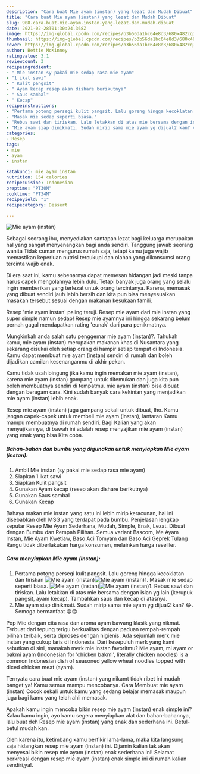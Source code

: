 ```yaml
---
description: "Cara buat Mie ayam (instan) yang lezat dan Mudah Dibuat"
title: "Cara buat Mie ayam (instan) yang lezat dan Mudah Dibuat"
slug: 908-cara-buat-mie-ayam-instan-yang-lezat-dan-mudah-dibuat
date: 2021-02-28T01:30:24.368Z
image: https://img-global.cpcdn.com/recipes/b3b56da1bc64e8d3/680x482cq70/mie-ayam-instan-foto-resep-utama.jpg
thumbnail: https://img-global.cpcdn.com/recipes/b3b56da1bc64e8d3/680x482cq70/mie-ayam-instan-foto-resep-utama.jpg
cover: https://img-global.cpcdn.com/recipes/b3b56da1bc64e8d3/680x482cq70/mie-ayam-instan-foto-resep-utama.jpg
author: Bettie McKinney
ratingvalue: 3.1
reviewcount: 3
recipeingredient:
- " Mie instan sy pakai mie sedap rasa mie ayam"
- "1 ikat sawi"
- " Kulit pangsit"
- " Ayam kecap resep akan dishare berikutnya"
- " Saus sambal"
- " Kecap"
recipeinstructions:
- "Pertama potong persegi kulit pangsit. Lalu goreng hingga kecoklatan dan tiriskan"
- "Masak mie sedap seperti biasa."
- "Rebus sawi dan tiriskan. Lalu letakkan di atas mie bersama dengan isian yg lain (kerupuk pangsit, ayam kecap). Tambahkan saus dan kecap di atasnya."
- "Mie ayam siap dinikmati. Sudah mirip sama mie ayam yg dijual2 kan? 😂. Semoga bermanfaat 😁😊"
categories:
- Resep
tags:
- mie
- ayam
- instan

katakunci: mie ayam instan 
nutrition: 154 calories
recipecuisine: Indonesian
preptime: "PT30M"
cooktime: "PT34M"
recipeyield: "1"
recipecategory: Dessert

---
```



![Mie ayam (instan)](https://img-global.cpcdn.com/recipes/b3b56da1bc64e8d3/680x482cq70/mie-ayam-instan-foto-resep-utama.jpg)

Sebagai seorang ibu, menyediakan santapan lezat bagi keluarga merupakan hal yang sangat menyenangkan bagi anda sendiri. Tanggung jawab seorang  wanita Tidak cuman mengurus rumah saja, tetapi kamu juga wajib memastikan keperluan nutrisi tercukupi dan olahan yang dikonsumsi orang tercinta wajib enak.

Di era  saat ini, kamu sebenarnya dapat memesan hidangan jadi meski tanpa harus capek mengolahnya lebih dulu. Tetapi banyak juga orang yang selalu ingin memberikan yang terlezat untuk orang tercintanya. Karena, memasak yang dibuat sendiri jauh lebih bersih dan kita pun bisa menyesuaikan masakan tersebut sesuai dengan makanan kesukaan famili. 

Resep &#39;mie ayam instan&#39; paling teruji. Resep mie ayam dari mie instan yang super simple namun sedap! Resep mie ayamnya ini hingga sekarang belum pernah gagal mendapatkan rating &#39;eunak&#39; dari para penikmatnya.

Mungkinkah anda salah satu penggemar mie ayam (instan)?. Tahukah kamu, mie ayam (instan) merupakan makanan khas di Nusantara yang sekarang disukai oleh setiap orang di hampir setiap tempat di Indonesia. Kamu dapat membuat mie ayam (instan) sendiri di rumah dan boleh dijadikan camilan kesenanganmu di akhir pekan.

Kamu tidak usah bingung jika kamu ingin memakan mie ayam (instan), karena mie ayam (instan) gampang untuk ditemukan dan juga kita pun boleh membuatnya sendiri di tempatmu. mie ayam (instan) bisa dibuat dengan beragam cara. Kini sudah banyak cara kekinian yang menjadikan mie ayam (instan) lebih enak.

Resep mie ayam (instan) juga gampang sekali untuk dibuat, lho. Kamu jangan capek-capek untuk membeli mie ayam (instan), lantaran Kamu mampu membuatnya di rumah sendiri. Bagi Kalian yang akan menyajikannya, di bawah ini adalah resep menyajikan mie ayam (instan) yang enak yang bisa Kita coba.

<!--inarticleads1-->

##### Bahan-bahan dan bumbu yang digunakan untuk menyiapkan Mie ayam (instan):

1. Ambil  Mie instan (sy pakai mie sedap rasa mie ayam)
1. Siapkan 1 ikat sawi
1. Siapkan  Kulit pangsit
1. Gunakan  Ayam kecap (resep akan dishare berikutnya)
1. Gunakan  Saus sambal
1. Gunakan  Kecap


Bahaya makan mie instan yang satu ini lebih mirip keracunan, hal ini disebabkan oleh MSG yang terdapat pada bumbu. Penjelasan lengkap seputar Resep Mie Ayam Sederhana, Mudah, Simple, Enak, Lezat. Dibuat dengan Bumbu dan Rempah Pilihan. Semua variant Bascom, Me Ayam Instan, Mie Ayam Kwetiaw, Baso Aci Tomyam dan Baso Aci Geprek Tulang Rangu tidak diberlakukan harga konsumen, melainkan harga reselller. 

<!--inarticleads2-->

##### Cara menyiapkan Mie ayam (instan):

1. Pertama potong persegi kulit pangsit. Lalu goreng hingga kecoklatan dan tiriskan
<img src="https://img-global.cpcdn.com/steps/81100d942ee24e1c/160x128cq70/mie-ayam-instan-langkah-memasak-1-foto.jpg" alt="Mie ayam (instan)"><img src="https://img-global.cpcdn.com/steps/e894ba794ed1138c/160x128cq70/mie-ayam-instan-langkah-memasak-1-foto.jpg" alt="Mie ayam (instan)">1. Masak mie sedap seperti biasa.
<img src="https://img-global.cpcdn.com/steps/999871389e314291/160x128cq70/mie-ayam-instan-langkah-memasak-2-foto.jpg" alt="Mie ayam (instan)"><img src="https://img-global.cpcdn.com/steps/f89d1237be200b22/160x128cq70/mie-ayam-instan-langkah-memasak-2-foto.jpg" alt="Mie ayam (instan)">1. Rebus sawi dan tiriskan. Lalu letakkan di atas mie bersama dengan isian yg lain (kerupuk pangsit, ayam kecap). Tambahkan saus dan kecap di atasnya.
1. Mie ayam siap dinikmati. Sudah mirip sama mie ayam yg dijual2 kan? 😂. Semoga bermanfaat 😁😊


Pop Mie dengan cita rasa dan aroma ayam bawang klasik yang nikmat. Terbuat dari tepung terigu berkualitas dengan paduan rempah-rempah pilihan terbaik, serta diproses dengan higienis. Ada sejumlah merk mie instan yang cukup laris di Indonesia. Dari kesepuluh merk yang kami sebutkan di sini, manakah merk mie instan favoritmu? Mie ayam, mi ayam or bakmi ayam (Indonesian for &#39;chicken bakmi&#39;, literally chicken noodles) is a common Indonesian dish of seasoned yellow wheat noodles topped with diced chicken meat (ayam). 

Ternyata cara buat mie ayam (instan) yang nikamt tidak ribet ini mudah banget ya! Kamu semua mampu mencobanya. Cara Membuat mie ayam (instan) Cocok sekali untuk kamu yang sedang belajar memasak maupun juga bagi kamu yang telah ahli memasak.

Apakah kamu ingin mencoba bikin resep mie ayam (instan) enak simple ini? Kalau kamu ingin, ayo kamu segera menyiapkan alat dan bahan-bahannya, lalu buat deh Resep mie ayam (instan) yang enak dan sederhana ini. Betul-betul mudah kan. 

Oleh karena itu, ketimbang kamu berfikir lama-lama, maka kita langsung saja hidangkan resep mie ayam (instan) ini. Dijamin kalian tak akan menyesal bikin resep mie ayam (instan) enak sederhana ini! Selamat berkreasi dengan resep mie ayam (instan) enak simple ini di rumah kalian sendiri,ya!.


